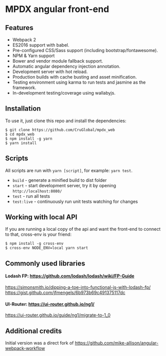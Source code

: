 # MPDX angular front-end

## Features

* Webpack 2
* ES2016 support with babel.
* Pre-configured CSS/Sass support (including bootstrap/fontawesome).
* NPM & Yarn support
* Bower and vendor module fallback support.
* Automatic angular dependency injection annotation.
* Development server with hot reload.
* Production builds with cache busting and asset minification.
* Testing environment using karma to run tests and jasmine as the framework.
* In-development testing/coverage using wallabyjs. 

## Installation

To use it, just clone this repo and install the dependencies:

```shell
$ git clone https://github.com/CruGlobal/mpdx_web
$ cd mpdx_web
$ npm install -g yarn
$ yarn install
```

## Scripts

All scripts are run with `yarn [script]`, for example: `yarn test`.

* `build` - generate a minified build to dist folder
* `start` - start development server, try it by opening `http://localhost:8080/`
* `test` - run all tests
* `test:live` - continuously run unit tests watching for changes

## Working with local API

If you are running a local copy of the api and want the front-end to connect to that, cross-env is your friend:

```shell
$ npm install -g cross-env
$ cross-env NODE_ENV=local yarn start
```

## Commonly used libraries

#### Lodash FP: https://github.com/lodash/lodash/wiki/FP-Guide
https://simonsmith.io/dipping-a-toe-into-functional-js-with-lodash-fp/
https://gist.github.com/jfmengels/6b973b69c491375117dc
#### UI-Router: https://ui-router.github.io/ng1/
https://ui-router.github.io/guide/ng1/migrate-to-1_0


## Additional credits
Initial version was a direct fork of https://github.com/mike-allison/angular-webpack-workflow
